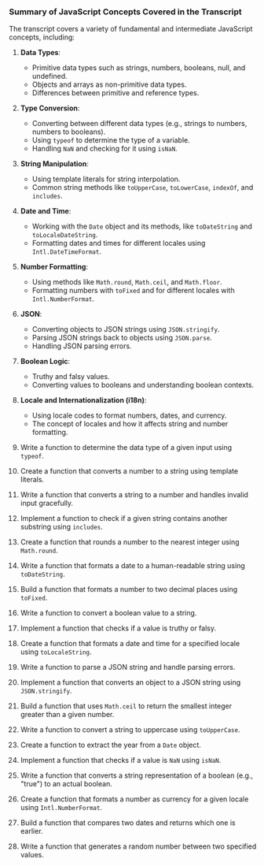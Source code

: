 ### Summary of JavaScript Concepts Covered in the Transcript

The transcript covers a variety of fundamental and intermediate JavaScript concepts, including:

1. **Data Types**:
    
    - Primitive data types such as strings, numbers, booleans, null, and undefined.
    - Objects and arrays as non-primitive data types.
    - Differences between primitive and reference types.
2. **Type Conversion**:
    
    - Converting between different data types (e.g., strings to numbers, numbers to booleans).
    - Using `typeof` to determine the type of a variable.
    - Handling `NaN` and checking for it using `isNaN`.
3. **String Manipulation**:
    
    - Using template literals for string interpolation.
    - Common string methods like `toUpperCase`, `toLowerCase`, `indexOf`, and `includes`.
4. **Date and Time**:
    
    - Working with the `Date` object and its methods, like `toDateString` and `toLocaleDateString`.
    - Formatting dates and times for different locales using `Intl.DateTimeFormat`.
5. **Number Formatting**:
    
    - Using methods like `Math.round`, `Math.ceil`, and `Math.floor`.
    - Formatting numbers with `toFixed` and for different locales with `Intl.NumberFormat`.
6. **JSON**:
    
    - Converting objects to JSON strings using `JSON.stringify`.
    - Parsing JSON strings back to objects using `JSON.parse`.
    - Handling JSON parsing errors.
7. **Boolean Logic**:
    
    - Truthy and falsy values.
    - Converting values to booleans and understanding boolean contexts.
8. **Locale and Internationalization (i18n)**:
    
    - Using locale codes to format numbers, dates, and currency.
    - The concept of locales and how it affects string and number formatting.



1. Write a function to determine the data type of a given input using `typeof`.
2. Create a function that converts a number to a string using template literals.
3. Write a function that converts a string to a number and handles invalid input gracefully.
4. Implement a function to check if a given string contains another substring using `includes`.
5. Create a function that rounds a number to the nearest integer using `Math.round`.
6. Write a function that formats a date to a human-readable string using `toDateString`.
7. Build a function that formats a number to two decimal places using `toFixed`.
8. Write a function to convert a boolean value to a string.
9. Implement a function that checks if a value is truthy or falsy.
10. Create a function that formats a date and time for a specified locale using `toLocaleString`.
11. Write a function to parse a JSON string and handle parsing errors.
12. Implement a function that converts an object to a JSON string using `JSON.stringify`.
13. Build a function that uses `Math.ceil` to return the smallest integer greater than a given number.
14. Write a function to convert a string to uppercase using `toUpperCase`.
15. Create a function to extract the year from a `Date` object.
16. Implement a function that checks if a value is `NaN` using `isNaN`.
17. Write a function that converts a string representation of a boolean (e.g., "true") to an actual boolean.
18. Create a function that formats a number as currency for a given locale using `Intl.NumberFormat`.
19. Build a function that compares two dates and returns which one is earlier.
20. Write a function that generates a random number between two specified values.